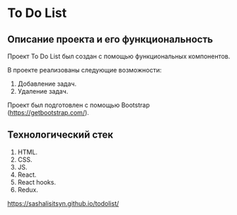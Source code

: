 # To Do List

## Описание проекта и его функциональность

Проект To Do List был создан с помощью функциональных компонентов.

В проекте реализованы следующие возможности:

1. Добавление задач.
2. Удаление задач.

Проект был подготовлен с помощью Bootstrap (https://getbootstrap.com/).

## Технологический стек

1. HTML.
2. CSS.
3. JS.
4. React.
5. React hooks.
6. Redux.

https://sashalisitsyn.github.io/todolist/

